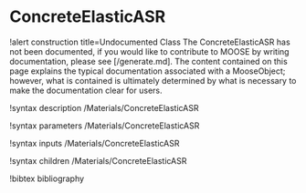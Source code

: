 <!-- MOOSE Documentation Stub: Remove this when content is added. -->

# ConcreteElasticASR

!alert construction title=Undocumented Class
The ConcreteElasticASR has not been documented, if you would like to contribute to MOOSE by
writing documentation, please see [/generate.md]. The content contained on this page explains
the typical documentation associated with a MooseObject; however, what is contained is ultimately
determined by what is necessary to make the documentation clear for users.

!syntax description /Materials/ConcreteElasticASR

!syntax parameters /Materials/ConcreteElasticASR

!syntax inputs /Materials/ConcreteElasticASR

!syntax children /Materials/ConcreteElasticASR

!bibtex bibliography
